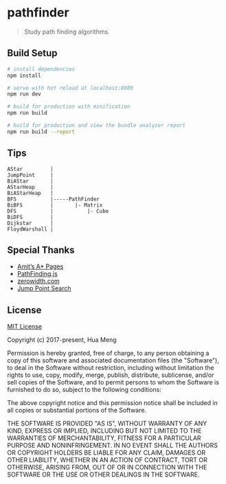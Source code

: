 # pathfinder

> Study path finding algorithms.

## Build Setup

```bash
# install dependencies
npm install

# serve with hot reload at localhost:8080
npm run dev

# build for production with minification
npm run build

# build for production and view the bundle analyzer report
npm run build --report
```

## Tips

```
AStar         |
JumpPoint     |
BiAStar       |
AStarHeap     |
BiAStarHeap   |
BFS           |-----PathFinder
BiBFS         |       |- Matrix
DFS           |           |- Cube
BiDFS         |
Dijkstar      |
FloydWarshall |
```

## Special Thanks

* [Amit’s A* Pages](http://theory.stanford.edu/~amitp/GameProgramming/)
* [PathFinding.js](https://github.com/qiao/PathFinding.js/)
* [zerowidth.com](https://zerowidth.com/2013/05/05/jump-point-search-explained.html)
* [Jump Point Search](http://users.cecs.anu.edu.au/~dharabor/pathfinding.html)

## License

[MIT License](http://www.opensource.org/licenses/mit-license.php)

Copyright (c) 2017-present, Hua Meng

Permission is hereby granted, free of charge, to any person obtaining a copy of this software and associated documentation files (the "Software"), to deal in the Software without restriction, including without limitation the rights to use, copy, modify, merge, publish, distribute, sublicense, and/or sell copies of the Software, and to permit persons to whom the Software is furnished to do so, subject to the following conditions:

The above copyright notice and this permission notice shall be included in all copies or substantial portions of the Software.

THE SOFTWARE IS PROVIDED "AS IS", WITHOUT WARRANTY OF ANY KIND, EXPRESS OR IMPLIED, INCLUDING BUT NOT LIMITED TO THE WARRANTIES OF MERCHANTABILITY, FITNESS FOR A PARTICULAR PURPOSE AND NONINFRINGEMENT. IN NO EVENT SHALL THE AUTHORS OR COPYRIGHT HOLDERS BE LIABLE FOR ANY CLAIM, DAMAGES OR OTHER LIABILITY, WHETHER IN AN ACTION OF CONTRACT, TORT OR OTHERWISE, ARISING FROM, OUT OF OR IN CONNECTION WITH THE SOFTWARE OR THE USE OR OTHER DEALINGS IN THE SOFTWARE.
